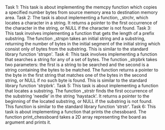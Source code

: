 Task 1: This task is about implementing the memcpy function which copies a specified number bytes from source memory area to destination memory area.
Task 2: The task is about implementing a function, _strchr, which locates a character in a string. It returns a pointer to the first occurrence of the character in the string, or NULL if the character is not found.
Task 3: This task involves implementing a function that gets the length of a prefix substring. The function _strspn takes an initial string and a substring, returning the number of bytes in the initial segment of the initial string which consist only of bytes from the substring. This is similar to the standard library function 'strspn'.
Task 4: This task involves implementing a function that searches a string for any of a set of bytes. The function _strpbrk takes two parameters: the first is a string to be searched and the second is a string containing the bytes to be matched. The function returns a pointer to the byte in the first string that matches one of the bytes in the second string, or NULL if no such byte is found. This is similar to the standard library function 'strpbrk'.
Task 5: This task is about implementing a function that locates a substring. The function _strstr finds the first occurrence of the substring 'needle' in the string 'haystack'. It returns a pointer to the beginning of the located substring, or NULL if the substring is not found. This function is similar to the standard library function 'strstr'.
Task 6: This task is about implementing a function that prints the chessboard. The function print_chessboard takes a 2D array representing the board as argument and prints it.
